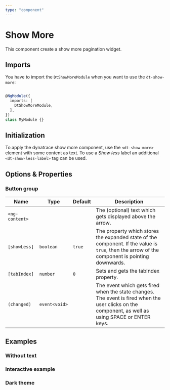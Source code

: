 ```yaml
---
type: "component"
---
```


# Show More

This component create a show more pagination widget.

<docs-source-example example="DefaultShowMoreExampleComponent"></docs-source-example>

## Imports

You have to import the `DtShowMoreModule` when you want to use the `dt-show-more`:

```typescript

@NgModule({
  imports: [
    DtShowMoreModule,
  ],
})
class MyModule {}

```

## Initialization

To apply the dynatrace show more component, use the `<dt-show-more>` element with some content as text. To use a
*Show less* label an additional `<dt-show-less-label>` tag can be used.

## Options & Properties

### Button group

| Name | Type | Default | Description |
| --- | --- | --- | --- |
| `<ng-content>` |   |   | The (optional) text which gets displayed above the arrow. |
| `[showLess]` | `boolean` | `true` | The property which stores the expanded state of the component. If the value is `true`, then the arrow of the component is pointing downwards. |
| `[tabIndex]` | `number` | `0` | Sets and gets the tabIndex property. |
| `(changed)` | `event<void>` | | The event which gets fired when the state changes. The event is fired when the user clicks on the component, as well as using SPACE or ENTER keys. |

## Examples

### Without text

<docs-source-example example="NoTextShowMoreExampleComponent"></docs-source-example>

### Interactive example

<docs-source-example example="InteractiveShowMoreExampleComponent"></docs-source-example>

### Dark theme

<docs-source-example example="DarkThemeShowMoreExampleComponent" themedark="true"></docs-source-example>


